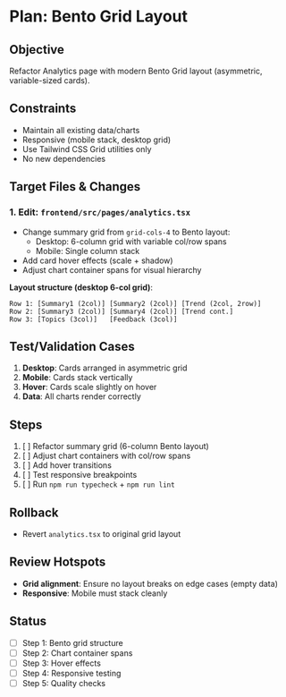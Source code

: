 # Plan: Bento Grid Layout

## Objective
Refactor Analytics page with modern Bento Grid layout (asymmetric, variable-sized cards).

## Constraints
- Maintain all existing data/charts
- Responsive (mobile stack, desktop grid)
- Use Tailwind CSS Grid utilities only
- No new dependencies

## Target Files & Changes

### 1. **Edit: `frontend/src/pages/analytics.tsx`**
- Change summary grid from `grid-cols-4` to Bento layout:
  - Desktop: 6-column grid with variable col/row spans
  - Mobile: Single column stack
- Add card hover effects (scale + shadow)
- Adjust chart container spans for visual hierarchy

**Layout structure (desktop 6-col grid)**:
```
Row 1: [Summary1 (2col)] [Summary2 (2col)] [Trend (2col, 2row)]
Row 2: [Summary3 (2col)] [Summary4 (2col)] [Trend cont.]
Row 3: [Topics (3col)]   [Feedback (3col)]
```

## Test/Validation Cases
1. **Desktop**: Cards arranged in asymmetric grid
2. **Mobile**: Cards stack vertically
3. **Hover**: Cards scale slightly on hover
4. **Data**: All charts render correctly

## Steps
1. [ ] Refactor summary grid (6-column Bento layout)
2. [ ] Adjust chart containers with col/row spans
3. [ ] Add hover transitions
4. [ ] Test responsive breakpoints
5. [ ] Run `npm run typecheck` + `npm run lint`

## Rollback
- Revert `analytics.tsx` to original grid layout

## Review Hotspots
- **Grid alignment**: Ensure no layout breaks on edge cases (empty data)
- **Responsive**: Mobile must stack cleanly

## Status
- [ ] Step 1: Bento grid structure
- [ ] Step 2: Chart container spans
- [ ] Step 3: Hover effects
- [ ] Step 4: Responsive testing
- [ ] Step 5: Quality checks
